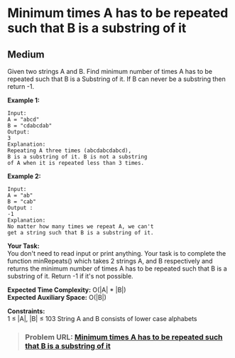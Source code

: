 # **Minimum times A has to be repeated such that B is a substring of it**

## **Medium**

Given two strings A and B. Find minimum number of times A has to be repeated such that B is a Substring of it. If B can never be a substring then return -1.

**Example 1:**

```
Input:
A = "abcd"
B = "cdabcdab"
Output:
3
Explanation:
Repeating A three times (abcdabcdabcd),
B is a substring of it. B is not a substring
of A when it is repeated less than 3 times.

```

  
**Example 2:**

```
Input:
A = "ab"
B = "cab"
Output :
-1
Explanation:
No matter how many times we repeat A, we can't
get a string such that B is a substring of it.

```

  
**Your Task:**   
You don't need to read input or print anything. Your task is to complete the function minRepeats() which takes 2 strings A, and B respectively and returns the minimum number of times A has to be repeated such that B is a substring of it. Return -1 if it's not possible.

**Expected Time Complexity:** O(|A| * |B|)   
**Expected Auxiliary Space:**  O(|B|)

  
**Constraints:**  
1 ≤ |A|, |B| ≤ 103
String A and B consists of lower case alphabets

> ### **Problem URL: [Minimum times A has to be repeated such that B is a substring of it](https://practice.geeksforgeeks.org/problems/fda70097eb2895ecfff269849b6a8aace441947c/1)**
